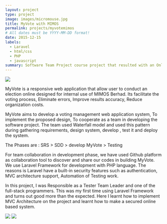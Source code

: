 ```yaml
---
layout: project
type: project
image: images/micromouse.jpg
title: MyVote with MIMOS
permalink: projects/myvotemimos
# All dates must be YYYY-MM-DD format!
date: 2015-12-15
labels:
  - Laravel
  - html/css
  - PHP
  - javascript
summary: Software Team Project course project that resulted with an Online Voting System named MyVote using Laravel Framework with MySql Database
---
```

<img class="ui image" src="{{ site.baseurl }}/images/myvote1.png">

MyVote is a responsive web application that allow user to conduct an election online designed for internal use of MIMOS Berhad. Its facilitate the voting process, Eliminate errors, Improve results accuracy, Reduce organization costs.

MyVote aims to develop a voting management web application system, To implement the proposed design, To cooperate as a team in developing the software project. 
The team used Waterfall model and used this pattern during gathering requirements, design system, develop , test it and deploy the system.

The Phases are : 
SRS > SDD > develop MyVote > Testing

For team collaboration in development phase, we have used Github platform as collaboration tool to discover and share our codes in building MyVote. 
We use Laravel Framework for development with PHP language. The reasons is Laravel have a built-in security features such as authentication, MVC architecture support, Automation of Testing work.

In this project, I was Responsible as a Tester Team Leader and one of the full-stack programmers. This was my first time using Laravel Framework and turns out good more than the expected. Here I learnt how to implement MVC Architecture on the project and learnt how to make a secured online based system. 


<img class="ui image" src="{{ site.baseurl }}/images/myvote2.png">
<img class="ui image" src="{{ site.baseurl }}/images/myvote3.png">


